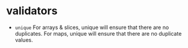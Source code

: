 # validators


- `unique` For arrays & slices, unique will ensure that there are no duplicates. For maps, unique will ensure that there are no duplicate values.